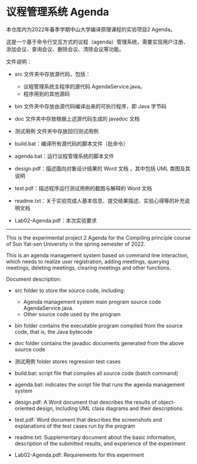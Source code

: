 # 议程管理系统 Agenda

本仓库内为2022年春季学期中山大学编译原理课程的实验项目2 Agenda。

这是一个基于命令行交互方式的议程（agenda）管理系统，需要实现用户注册、添加会议、查询会议、删除会议、清除会议等功能。 

文件说明：

- src 文件夹中存放源代码，包括：
  - 议程管理系统主程序的源代码 AgendaService.java。
  - 程序用到的其他源码

- bin 文件夹中存放由源代码编译出来的可执行程序，即 Java 字节码
- doc 文件夹中存放根据上述源代码生成的 javadoc 文档
- 测试用例 文件夹中存放回归测试用例
- build.bat：编译所有源代码的脚本文件（批命令） 

- agenda.bat：运行议程管理系统的脚本文件 

- design.pdf：描述面向对象设计结果的 Word 文档 ，其中包括 UML 类图及其说明
- test.pdf：描述程序运行测试用例的截图与解释的 Word 文档 
- readme.txt：关于实验完成人基本信息、提交结果描述、实验心得等的补充说明文档 
-   Lab02-Agenda.pdf：本次实验要求

---

This is the experimental project 2 Agenda for the Compiling principle course of Sun Yat-sen University in the spring semester of 2022.

This is an agenda management system based on command line interaction, which needs to realize user registration, adding meetings, querying meetings, deleting meetings, clearing meetings and other functions.

Document description:

- src folder to store the source code, including:
  - Agenda management system main program source code AgendaService.java.
  - Other source code used by the program

- bin folder contains the executable program compiled from the source code, that is, the Java bytecode
- doc folder contains the javadoc documents generated from the above source code

- 测试用例 folder stores regression test cases
- build.bat: script file that compiles all source code (batch command)

- agenda.bat: indicates the script file that runs the agenda management system

- design.pdf: A Word document that describes the results of object-oriented design, including UML class diagrams and their descriptions
- test.pdf: Word document that describes the screenshots and explanations of the test cases run by the program
- readme.txt: Supplementary document about the basic information, description of the submitted results, and experience of the experiment
- Lab02-Agenda.pdf: Requirements for this experiment
